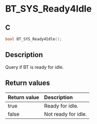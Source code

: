 # BT_SYS_Ready4Idle

## C

```c
bool BT_SYS_Ready4Idle();
```

## Description

Query if BT is ready for idle.

## Return values

|Return value|Description|
|:---|:---|
true|Ready for idle.|
false|Not ready for idle.|
